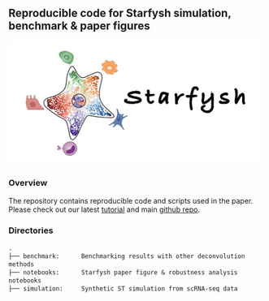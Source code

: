 

## Reproducible code for Starfysh simulation, benchmark & paper figures


<img src=logo.png width="500" />

### Overview

The repository contains reproducible code and scripts used in the paper. Please check out our latest [tutorial](https://starfysh.readthedocs.io/en/latest/) and main [github repo](https://github.com/azizilab/starfysh). 

### Directories
```
.
├── benchmark:      Benchmarking results with other deconvolution methods 
├── notebooks:      Starfysh paper figure & robustness analysis notebooks
├── simulation:     Synthetic ST simulation from scRNA-seq data
```

## 
